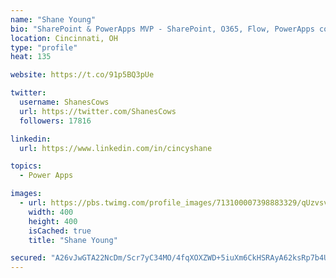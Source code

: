```yaml
---
name: "Shane Young"
bio: "SharePoint & PowerApps MVP - SharePoint, O365, Flow, PowerApps consulting? @PowerApps911 | Pure Snark? You found it."
location: Cincinnati, OH
type: "profile"
heat: 135

website: https://t.co/91p5BQ3pUe

twitter:
  username: ShanesCows
  url: https://twitter.com/ShanesCows
  followers: 17816

linkedin:
  url: https://www.linkedin.com/in/cincyshane

topics:
  - Power Apps

images:
  - url: https://pbs.twimg.com/profile_images/713100007398883329/qUzvsvQ3_400x400.jpg
    width: 400
    height: 400
    isCached: true
    title: "Shane Young"

secured: "A26vJwGTA22NcDm/Scr7yC34MO/4fqXOXZWD+5iuXm6CkHSRAyA62ksRp7b4UnXxUA6XRFx6k3/Ji7jPVknwddXGnXasXO1eA6oSh/vmZblGNuY3UBJ1nTDLKOiQbFvRCpUYXx8CXcI4p+f0VrGkvJSHj+oqbifBUHbe+qObKInNg7mq6YXSN/Gtr4kq4H6ZO9qZl99iCZOrVaIURY8Ag9xlRQ0E4KE6u7m/txfTqEqADCeNtEORGDvdjcfe3Zfoh0OP4hN7dN03syggT/v3LMrzij5s2mqnDTWfafT/SaEW0viUFuF6VNgxf/MzdiUpl0Wi+Mh3uVzwZzlUCM0X3hwBcVim32vJNiSFkEB6o/vLRtLw5jggIlurMZua7Q+1o+MKvMDqbfu0V1sHUYPW0ZobpvMIa8f/MsvkwNO36qY=;3OvZu/sbWAbihjhJ0EoIeA=="
---
```


